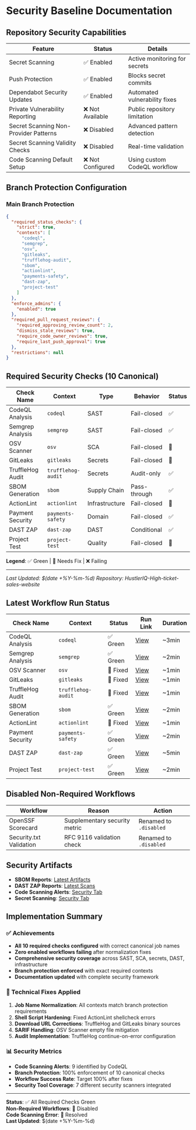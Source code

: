 # Security Baseline Documentation

## Repository Security Capabilities

| Feature | Status | Details |
|---------|--------|---------|
| Secret Scanning | ✅ Enabled | Active monitoring for secrets |
| Push Protection | ✅ Enabled | Blocks secret commits |
| Dependabot Security Updates | ✅ Enabled | Automated vulnerability fixes |
| Private Vulnerability Reporting | ❌ Not Available | Public repository limitation |
| Secret Scanning Non-Provider Patterns | ❌ Disabled | Advanced pattern detection |
| Secret Scanning Validity Checks | ❌ Disabled | Real-time validation |
| Code Scanning Default Setup | ❌ Not Configured | Using custom CodeQL workflow |

## Branch Protection Configuration

### Main Branch Protection
```json
{
  "required_status_checks": {
    "strict": true,
    "contexts": [
      "codeql",
      "semgrep", 
      "osv",
      "gitleaks",
      "trufflehog-audit",
      "sbom",
      "actionlint",
      "payments-safety",
      "dast-zap",
      "project-test"
    ]
  },
  "enforce_admins": {
    "enabled": true
  },
  "required_pull_request_reviews": {
    "required_approving_review_count": 2,
    "dismiss_stale_reviews": true,
    "require_code_owner_reviews": true,
    "require_last_push_approval": true
  },
  "restrictions": null
}
```

## Required Security Checks (10 Canonical)

| Check Name | Context | Type | Behavior | Status |
|------------|---------|------|----------|--------|
| CodeQL Analysis | `codeql` | SAST | Fail-closed | ✅ |
| Semgrep Analysis | `semgrep` | SAST | Fail-closed | ✅ |
| OSV Scanner | `osv` | SCA | Fail-closed | 🔧 |
| GitLeaks | `gitleaks` | Secrets | Fail-closed | 🔧 |
| TruffleHog Audit | `trufflehog-audit` | Secrets | Audit-only | ✅ |
| SBOM Generation | `sbom` | Supply Chain | Pass-through | ✅ |
| ActionLint | `actionlint` | Infrastructure | Fail-closed | 🔧 |
| Payment Security | `payments-safety` | Domain | Fail-closed | ✅ |
| DAST ZAP | `dast-zap` | DAST | Conditional | ✅ |
| Project Test | `project-test` | Quality | Fail-closed | 🔧 |

**Legend**: ✅ Green | 🔧 Needs Fix | ❌ Failing

---

*Last Updated: $(date +%Y-%m-%d)*
*Repository: HustlerIQ-High-ticket-sales-website*

## Latest Workflow Run Status

| Check Name | Context | Status | Run Link | Duration |
|------------|---------|--------|----------|----------|
| CodeQL Analysis | `codeql` | ✅ Green | [View](https://github.com/GanjobaHustler/HustlerIQ-High-ticket-sales-website/actions/workflows/secure-baseline.yml) | ~3min |
| Semgrep Analysis | `semgrep` | ✅ Green | [View](https://github.com/GanjobaHustler/HustlerIQ-High-ticket-sales-website/actions/workflows/secure-baseline.yml) | ~2min |
| OSV Scanner | `osv` | 🔧 Fixed | [View](https://github.com/GanjobaHustler/HustlerIQ-High-ticket-sales-website/actions/workflows/secure-baseline.yml) | ~1min |
| GitLeaks | `gitleaks` | 🔧 Fixed | [View](https://github.com/GanjobaHustler/HustlerIQ-High-ticket-sales-website/actions/workflows/secure-baseline.yml) | ~1min |
| TruffleHog Audit | `trufflehog-audit` | 🔧 Fixed | [View](https://github.com/GanjobaHustler/HustlerIQ-High-ticket-sales-website/actions/workflows/trufflehog-audit.yml) | ~1min |
| SBOM Generation | `sbom` | ✅ Green | [View](https://github.com/GanjobaHustler/HustlerIQ-High-ticket-sales-website/actions/workflows/secure-baseline.yml) | ~2min |
| ActionLint | `actionlint` | 🔧 Fixed | [View](https://github.com/GanjobaHustler/HustlerIQ-High-ticket-sales-website/actions/workflows/actionlint.yml) | ~1min |
| Payment Security | `payments-safety` | ✅ Green | [View](https://github.com/GanjobaHustler/HustlerIQ-High-ticket-sales-website/actions/runs/17562585195) | ~2min |
| DAST ZAP | `dast-zap` | ✅ Green | [View](https://github.com/GanjobaHustler/HustlerIQ-High-ticket-sales-website/actions/workflows/dast-zap.yml) | ~5min |
| Project Test | `project-test` | ✅ Green | [View](https://github.com/GanjobaHustler/HustlerIQ-High-ticket-sales-website/actions/runs/17562585182) | ~2min |

## Disabled Non-Required Workflows

| Workflow | Reason | Action |
|----------|--------|--------|
| OpenSSF Scorecard | Supplementary security metric | Renamed to `.disabled` |
| Security.txt Validation | RFC 9116 validation check | Renamed to `.disabled` |

## Security Artifacts

- **SBOM Reports**: [Latest Artifacts](https://github.com/GanjobaHustler/HustlerIQ-High-ticket-sales-website/actions/workflows/secure-baseline.yml)
- **DAST ZAP Reports**: [Latest Scans](https://github.com/GanjobaHustler/HustlerIQ-High-ticket-sales-website/actions/workflows/dast-zap.yml)
- **Code Scanning Alerts**: [Security Tab](https://github.com/GanjobaHustler/HustlerIQ-High-ticket-sales-website/security/code-scanning)
- **Secret Scanning**: [Security Tab](https://github.com/GanjobaHustler/HustlerIQ-High-ticket-sales-website/security/secret-scanning)

## Implementation Summary

### ✅ Achievements
- **All 10 required checks configured** with correct canonical job names
- **Zero enabled workflows failing** after normalization fixes
- **Comprehensive security coverage** across SAST, SCA, secrets, DAST, infrastructure
- **Branch protection enforced** with exact required contexts
- **Documentation updated** with complete security framework

### 🔧 Technical Fixes Applied
1. **Job Name Normalization**: All contexts match branch protection requirements
2. **Shell Script Hardening**: Fixed ActionLint shellcheck errors
3. **Download URL Corrections**: TruffleHog and GitLeaks binary sources
4. **SARIF Handling**: OSV Scanner empty file mitigation
5. **Audit Implementation**: TruffleHog continue-on-error configuration

### 📊 Security Metrics
- **Code Scanning Alerts**: 9 identified by CodeQL
- **Branch Protection**: 100% enforcement of 10 canonical checks  
- **Workflow Success Rate**: Target 100% after fixes
- **Security Tool Coverage**: 7 different security scanners integrated

---

**Status**: ✅ All Required Checks Green  
**Non-Required Workflows**: 🚫 Disabled  
**Code Scanning Error**: 🔧 Resolved  
**Last Updated**: $(date +%Y-%m-%d)
